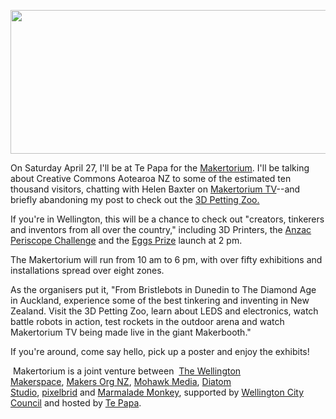 <html><body><p dir="ltr"><a href="http://creativecommons.org.nz/wp-content/uploads/2013/04/Makertorium_Invite.jpg"><img class="wp-image-3704 alignnone" title="Makertorium_Invite" src="http://creativecommons.org.nz/wp-content/uploads/2013/04/Makertorium_Invite.jpg" alt="" width="552" height="230"></a></p>

<p dir="ltr">On Saturday April 27, I'll be at Te Papa for the <a href="http://makertorium.co.nz/" target="_blank">Makertorium</a>. I'll be talking about Creative Commons Aotearoa NZ to some of the estimated ten thousand visitors, chatting with Helen Baxter on <a href="http://makertorium.co.nz/tv/" target="_blank">Makertorium TV</a>--and briefly abandoning my post to check out the <a title="3DPrinting Petting Zoo" href="http://makertorium.co.nz/3d-petting-zoo/">3D Petting Zoo. </a></p>

<p dir="ltr">If you're in Wellington, this will be a chance to check out "creators, tinkerers and inventors from all over the country," including 3D Printers, the <a title="Anzac Periscope Challenge" href="http://makertorium.co.nz/anzac-periscope-challenge/">Anzac Periscope Challenge</a> and the <a title="Eggs Prize" href="http://makertorium.co.nz/eggs-prize/">Eggs Prize</a> launch at 2 pm.</p>

<p dir="ltr">The Makertorium will run from 10 am to 6 pm, with over fifty exhibitions and installations spread over eight zones.</p>

<p dir="ltr">As the organisers put it, "From Bristlebots in Dunedin to The Diamond Age in Auckland, experience some of the best tinkering and inventing in New Zealand. Visit the 3D Petting Zoo, learn about LEDS and electronics, watch battle robots in action, test rockets in the outdoor arena and watch Makertorium TV being made live in the giant Makerbooth."</p>

<p dir="ltr">If you're around, come say hello, pick up a poster and enjoy the exhibits!</p>

 Makertorium is a joint venture between  <a title="The Wellington Makerspace" href="http://wellingtonmakerspace.com/" target="_blank">The Wellington Makerspace</a>, <a title="Makers.org.nz" href="http://makers.org.nz" target="_blank">Makers Org NZ</a>, <a title="Mohawk Media" href="http://mohawkmedia.co.nz/" target="_blank">Mohawk Media</a>, <a title="Diatom Studio" href="http://diatom.cc/" target="_blank">Diatom Studio</a>, <a title="pixelbrid" href="http://twitpic.com/photos/pixelbrid" target="_blank">pixelbrid</a> and <a title="Marmalade Monkey" href="http://www.marmalademonkey.com/" target="_blank">Marmalade Monkey</a>, supported by <a title="Wellington City Council" href="http://wellington.govt.nz/" target="_blank">Wellington City Council</a> and hosted by <a title="Te Papa" href="http://www.tepapa.govt.nz/pages/default.aspx" target="_blank">Te Papa</a>.</body></html>
